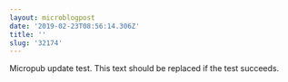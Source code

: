 ```yaml
---
layout: microblogpost
date: '2019-02-23T08:56:14.306Z'
title: ''
slug: '32174'
---
```

Micropub update test. This text should be replaced if the test succeeds.
